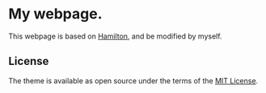 # My webpage. 

This webpage is based on [Hamilton](https://github.com/zivong/jekyll-theme-hamilton), and be modified by myself. 

## License
The theme is available as open source under the terms of the [MIT License](LICENSE.txt).
